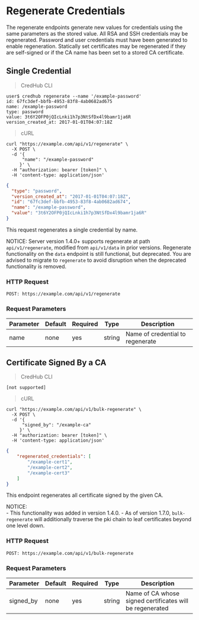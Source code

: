 # Regenerate Credentials

The regenerate endpoints generate new values for credentials using the same parameters as the stored value. All RSA and SSH credentials may be regenerated. Password and user credentials must have been generated to enable regeneration. Statically set certificates may be regenerated if they are self-signed or if the CA name has been set to a stored CA certificate.

## Single Credential

> CredHub CLI

```shell
user$ credhub regenerate --name '/example-password'
id: 67fc3def-bbfb-4953-83f8-4ab0682ad675
name: /example-password
type: password
value: 3t6Y2OFP0jQIcLnki1h7p3NtSfDx4l9bamr1ja6R
version_created_at: 2017-01-01T04:07:18Z
```

> cURL

```shell
curl "https://example.com/api/v1/regenerate" \
  -X POST \
  -d '{
      "name": "/example-password"
     }' \
  -H "authorization: bearer [token]" \
  -H 'content-type: application/json'
```

```json
{
  "type": "password",
  "version_created_at": "2017-01-01T04:07:18Z",
  "id": "67fc3def-bbfb-4953-83f8-4ab0682ad674",
  "name": "/example-password",
  "value": "3t6Y2OFP0jQIcLnki1h7p3NtSfDx4l9bamr1ja6R"
}
```

This request regenerates a single credential by name.

NOTICE: Server version 1.4.0+ supports regenerate at path `api/v1/regenerate`, modified from `api/v1/data` in prior versions. Regenerate functionality on the `data` endpoint is still functional, but deprecated. You are advised to migrate to `regenerate` to avoid disruption when the deprecated functionality is removed.

### HTTP Request

`POST: https://example.com/api/v1/regenerate`

### Request Parameters

Parameter | Default | Required | Type | Description
--------- | --------- | --------- | --------- | -----------
name | none | yes | string | Name of credential to regenerate

## Certificate Signed By a CA

> CredHub CLI

```shell
[not supported]
```

> cURL

```shell
curl "https://example.com/api/v1/bulk-regenerate" \
  -X POST \
  -d '{
      "signed_by": "/example-ca"
     }' \
  -H "authorization: bearer [token]" \
  -H 'content-type: application/json'
```

```json
{
    "regenerated_credentials": [
        "/example-cert1",
        "/example-cert2",
        "/example-cert3"
    ]
}
```

This endpoint regenerates all certificate signed by the given CA.

NOTICE:  
    - This functionality was added in version 1.4.0.
    - As of version 1.7.0, `bulk-regenerate` will additionally traverse the pki chain to leaf certificates beyond one level down.

### HTTP Request

`POST: https://example.com/api/v1/bulk-regenerate`

### Request Parameters

Parameter | Default | Required | Type | Description
--------- | --------- | --------- | --------- | -----------
signed_by | none | yes | string | Name of CA whose signed certificates will be regenerated
